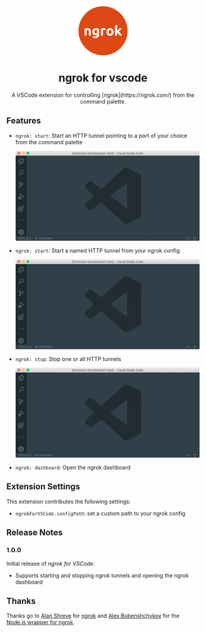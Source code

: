 <div style="text-align:center" align="center">
  <img src="images/icon.png" height="128" width="128">
  <h1>ngrok for vscode</h1>
  <p>A VSCode extension for controlling [ngrok](https://ngrok.com/) from the command palette.</p>
</div>

## Features

- `ngrok: start`: Start an HTTP tunnel pointing to a port of your choice from the command palette

  ![Open the command palette, type 'ngrok: start' and then type the port number](images/start.gif)

- `ngrok: start`: Start a named HTTP tunnel from your ngrok config

  ![Open the command palette, type 'ngrok: start' and choose the tunnel from your config.](images/start-named.gif)

- `ngrok: stop`: Stop one or all HTTP tunnels

  ![Open the command palette, type 'ngrok: stop' and choose the tunnel you want to stop, or choose 'All' to stop all tunnels](images/stop.gif)

- `ngrok: dashboard`: Open the ngrok dashboard

## Extension Settings

This extension contributes the following settings:

- `ngrokForVSCode.configPath`: set a custom path to your ngrok config

## Release Notes

### 1.0.0

Initial release of _ngrok for VSCode_.

- Supports starting and stopping ngrok tunnels and opening the ngrok dashboard

## Thanks

Thanks go to [Alan Shreve](https://github.com/inconshreveable) for [ngrok](https://ngrok.com) and [Alex Bubenshchykov](https://github.com/bubenshchykov) for the [Node.js wrapper for ngrok](https://github.com/bubenshchykov/ngrok).
